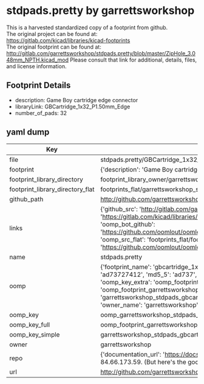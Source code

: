 # stdpads.pretty by garrettsworkshop  
This is a harvested standardized copy of a footprint from github.  
The original project can be found at:  
https://gitlab.com/kicad/libraries/kicad-footprints  
The original footprint can be found at:
http://gitlab.com/garrettsworkshop/stdpads.pretty/blob/master/ZipHole_3.048mm_NPTH.kicad_mod
Please consult that link for additional, details, files, and license information.  
## Footprint Details
* description: Game Boy cartridge edge connector  
* libraryLink: GBCartridge_1x32_P1.50mm_Edge  
* number_of_pads: 32  
## yaml dump  
| Key | Value |  
| --- | --- |  
| file | stdpads.pretty/GBCartridge_1x32_P1.50mm_Edge.kicad_mod |  
| footprint | {'description': 'Game Boy cartridge edge connector', 'libraryLink': 'GBCartridge_1x32_P1.50mm_Edge', 'number_of_pads': 32} |  
| footprint_library_directory | footprint_library_owner/garrettsworkshop_stdpads.pretty |  
| footprint_library_directory_flat | footprints_flat/garrettsworkshop_stdpads_gbcartridge_1x32_p1_50mm_edge/working |  
| github_path | http://github.com/garrettsworkshop/stdpads.pretty/blob/master/GBCartridge_1x32_P1.50mm_Edge.kicad_mod |  
| links | {'github_src': 'http://gitlab.com/garrettsworkshop/stdpads.pretty/blob/master/ZipHole_3.048mm_NPTH.kicad_mod', 'github_src_repo': 'https://gitlab.com/kicad/libraries/kicad-footprints', 'oomp_bot': 'footprints/garrettsworkshop_stdpads_gbcartridge_1x32_p1_50mm_edge/working', 'oomp_bot_github': 'https://github.com/oomlout/oomlout_oomp_footprint_bot/tree/main/footprints/garrettsworkshop_stdpads_gbcartridge_1x32_p1_50mm_edge/working', 'oomp_src_flat': 'footprints_flat/footprints_flat/garrettsworkshop_stdpads_gbcartridge_1x32_p1_50mm_edge/working', 'oomp_src_flat_github': 'https://github.com/oomlout/oomlout_oomp_footprint_src/tree/main/footprints_flat/garrettsworkshop_stdpads_gbcartridge_1x32_p1_50mm_edge/working'} |  
| name | stdpads.pretty |  
| oomp | {'footprint_name': 'gbcartridge_1x32_p1_50mm_edge', 'library_name': 'stdpads', 'md5': 'ad73727412f65f94ef0f6eed26d638df', 'md5_10': 'ad73727412', 'md5_5': 'ad737', 'md5_6': 'ad7372', 'oomp_key': 'oomp_garrettsworkshop_stdpads_gbcartridge_1x32_p1_50mm_edge', 'oomp_key_extra': 'oomp_footprint_garrettsworkshop_stdpads_gbcartridge_1x32_p1_50mm_edge', 'oomp_key_full': 'oomp_footprint_garrettsworkshop_stdpads_gbcartridge_1x32_p1_50mm_edge_ad7372', 'oomp_key_simple': 'garrettsworkshop_stdpads_gbcartridge_1x32_p1_50mm_edge', 'original_filename': 'stdpads.pretty/GBCartridge_1x32_P1.50mm_Edge.kicad_mod', 'owner_name': 'garrettsworkshop'} |  
| oomp_key | oomp_garrettsworkshop_stdpads_gbcartridge_1x32_p1_50mm_edge |  
| oomp_key_full | oomp_footprint_garrettsworkshop_stdpads_gbcartridge_1x32_p1_50mm_edge |  
| oomp_key_simple | garrettsworkshop_stdpads_gbcartridge_1x32_p1_50mm_edge |  
| owner | garrettsworkshop |  
| repo | {'documentation_url': 'https://docs.github.com/rest/overview/resources-in-the-rest-api#rate-limiting', 'message': "API rate limit exceeded for 84.66.173.59. (But here's the good news: Authenticated requests get a higher rate limit. Check out the documentation for more details.)"} |  
| url | http://github.com/garrettsworkshop/stdpads.pretty |  

